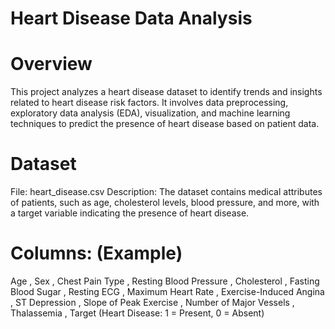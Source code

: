 # Heart Disease Data Analysis
# Overview
This project analyzes a heart disease dataset to identify trends and insights related to heart disease risk factors. It involves data preprocessing, exploratory data analysis (EDA), visualization, and machine learning techniques to predict the presence of heart disease based on patient data.

# Dataset
File: heart_disease.csv
Description: The dataset contains medical attributes of patients, such as age, cholesterol levels, blood pressure, and more, with a target variable indicating the presence of heart disease.

# Columns: (Example)
Age ,
Sex ,
Chest Pain Type ,
Resting Blood Pressure ,
Cholesterol ,
Fasting Blood Sugar ,
Resting ECG ,
Maximum Heart Rate ,
Exercise-Induced Angina ,
ST Depression ,
Slope of Peak Exercise ,
Number of Major Vessels ,
Thalassemia ,
Target (Heart Disease: 1 = Present, 0 = Absent)
